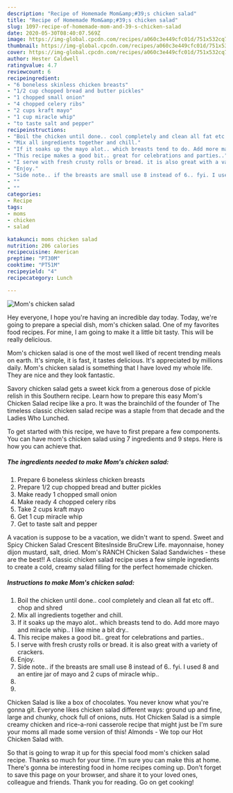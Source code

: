 ```yaml
---
description: "Recipe of Homemade Mom&amp;#39;s chicken salad"
title: "Recipe of Homemade Mom&amp;#39;s chicken salad"
slug: 1097-recipe-of-homemade-mom-and-39-s-chicken-salad
date: 2020-05-30T08:40:07.569Z
image: https://img-global.cpcdn.com/recipes/a060c3e449cfc01d/751x532cq70/moms-chicken-salad-recipe-main-photo.jpg
thumbnail: https://img-global.cpcdn.com/recipes/a060c3e449cfc01d/751x532cq70/moms-chicken-salad-recipe-main-photo.jpg
cover: https://img-global.cpcdn.com/recipes/a060c3e449cfc01d/751x532cq70/moms-chicken-salad-recipe-main-photo.jpg
author: Hester Caldwell
ratingvalue: 4.7
reviewcount: 6
recipeingredient:
- "6 boneless skinless chicken breasts"
- "1/2 cup chopped bread and butter pickles"
- "1 chopped small onion"
- "4 chopped celery ribs"
- "2 cups kraft mayo"
- "1 cup miracle whip"
- "to taste salt and pepper"
recipeinstructions:
- "Boil the chicken until done.. cool completely and clean all fat etc off.. chop and shred"
- "Mix all ingredients together and chill."
- "If it soaks up the mayo alot.. which breasts tend to do. Add more mayo and miracle whip.. I like mine a bit dry.."
- "This recipe makes a good bit.. great for celebrations and parties.."
- "I serve with fresh crusty rolls or bread. it is also great with a variety of crackers."
- "Enjoy."
- "Side note.. if the breasts are small use 8 instead of 6.. fyi. I used 8 and an entire jar of mayo and 2 cups of miracle whip.."
- ""
- ""
categories:
- Recipe
tags:
- moms
- chicken
- salad

katakunci: moms chicken salad 
nutrition: 206 calories
recipecuisine: American
preptime: "PT30M"
cooktime: "PT51M"
recipeyield: "4"
recipecategory: Lunch

---
```



![Mom&#39;s chicken salad](https://img-global.cpcdn.com/recipes/a060c3e449cfc01d/751x532cq70/moms-chicken-salad-recipe-main-photo.jpg)

Hey everyone, I hope you're having an incredible day today. Today, we're going to prepare a special dish, mom&#39;s chicken salad. One of my favorites food recipes. For mine, I am going to make it a little bit tasty. This will be really delicious.

Mom&#39;s chicken salad is one of the most well liked of recent trending meals on earth. It's simple, it is fast, it tastes delicious. It's appreciated by millions daily. Mom&#39;s chicken salad is something that I have loved my whole life. They are nice and they look fantastic.

Savory chicken salad gets a sweet kick from a generous dose of pickle relish in this Southern recipe. Learn how to prepare this easy Mom&#39;s Chicken Salad recipe like a pro. It was the brainchild of the founder of The timeless classic chicken salad recipe was a staple from that decade and the Ladies Who Lunched.


To get started with this recipe, we have to first prepare a few components. You can have mom&#39;s chicken salad using 7 ingredients and 9 steps. Here is how you can achieve that.

<!--inarticleads1-->

##### The ingredients needed to make Mom&#39;s chicken salad:

1. Prepare 6 boneless skinless chicken breasts
1. Prepare 1/2 cup chopped bread and butter pickles
1. Make ready 1 chopped small onion
1. Make ready 4 chopped celery ribs
1. Take 2 cups kraft mayo
1. Get 1 cup miracle whip
1. Get to taste salt and pepper


A vacation is suppose to be a vacation, we didn&#39;t want to spend. Sweet and Spicy Chicken Salad Crescent BitesInside BruCrew Life. mayonnaise, honey dijon mustard, salt, dried. Mom&#39;s RANCH Chicken Salad Sandwiches - these are the best!! A classic chicken salad recipe uses a few simple ingredients to create a cold, creamy salad filling for the perfect homemade chicken. 

<!--inarticleads2-->

##### Instructions to make Mom&#39;s chicken salad:

1. Boil the chicken until done.. cool completely and clean all fat etc off.. chop and shred
1. Mix all ingredients together and chill.
1. If it soaks up the mayo alot.. which breasts tend to do. Add more mayo and miracle whip.. I like mine a bit dry..
1. This recipe makes a good bit.. great for celebrations and parties..
1. I serve with fresh crusty rolls or bread. it is also great with a variety of crackers.
1. Enjoy.
1. Side note.. if the breasts are small use 8 instead of 6.. fyi. I used 8 and an entire jar of mayo and 2 cups of miracle whip..
1. 
1. 


Chicken Salad is like a box of chocolates. You never know what you&#39;re gonna git. Everyone likes chicken salad different ways: ground up and fine, large and chunky, chock full of onions, nuts. Hot Chicken Salad is a simple creamy chicken and rice-a-roni casserole recipe that might just be I&#39;m sure your moms all made some version of this! Almonds - We top our Hot Chicken Salad with. 

So that is going to wrap it up for this special food mom&#39;s chicken salad recipe. Thanks so much for your time. I'm sure you can make this at home. There's gonna be interesting food in home recipes coming up. Don't forget to save this page on your browser, and share it to your loved ones, colleague and friends. Thank you for reading. Go on get cooking!
